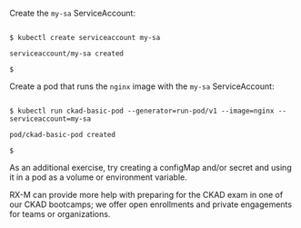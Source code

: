 <!-- CKAD Self-Study Mod 1 -->

Create the <code>my-sa</code> ServiceAccount:

<pre class="wp-block-code"><code>
$ kubectl create serviceaccount my-sa

serviceaccount/my-sa created

$
</code></pre>

Create a pod that runs the <code>nginx</code> image with the <code>my-sa</code> ServiceAccount:

<pre class="wp-block-code"><code>
$ kubectl run ckad-basic-pod --generator=run-pod/v1 --image=nginx --serviceaccount=my-sa

pod/ckad-basic-pod created

$
</code></pre>


As an additional exercise, try creating a configMap and/or secret and using it in a pod as a volume or environment variable.

RX-M can provide more help with preparing for the CKAD exam in one of our CKAD bootcamps; we offer open enrollments and private engagements for teams or organizations.
